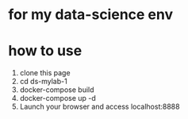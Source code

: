 # for my data-science env

# how to use
1. clone this page
2. cd ds-mylab-1
3. docker-compose build
4. docker-compose up -d
5. Launch your browser and access localhost:8888
